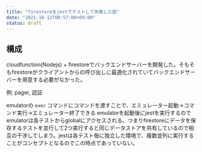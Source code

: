 ```yaml
---
title: "firestoreをjestでテストして失敗した話"
date: "2021-10-12T00:57:00+09:00"
status: draft
---
```


## 構成

cloudfunction(Nodejs) + firestoreでバックエンドサーバーを開発した。そもそもfirestoreがクライアントからの呼び出しに最適化されていてバックエンドサーバーを用意する必要がなかった。

例: pager, 認証

emulatorの `exec` コマンドにコマンドを渡すことで、エミュレーター起動→コマンド実行→エミュレーター終了できる
emulatorを起動後にjestを実行するのでemulatorは各テストからglobalにアクセスされる。つまりfirestoreにデータを保存するテストを並行して2つ実行すると同じデータストアを共有しているので相互の干渉してしまう。jestは各テスト毎に独立した環境で、複数並列に実行することがコンセプトとなるのでこの時点であっていない。
